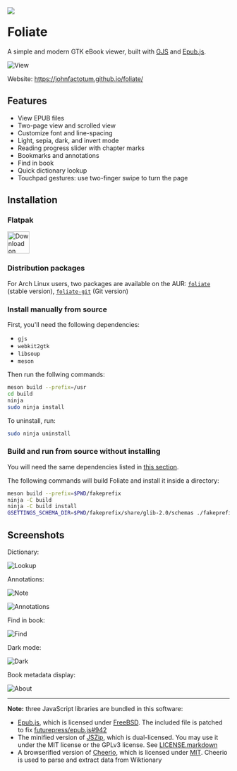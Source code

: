 <img src="data/com.github.johnfactotum.Foliate.svg" align="left">

# Foliate

A simple and modern GTK eBook viewer, built with [GJS](https://gitlab.gnome.org/GNOME/gjs) and [Epub.js](https://github.com/futurepress/epub.js/).

![View](data/screenshots/view.png)

Website: https://johnfactotum.github.io/foliate/

## Features

- View EPUB files
- Two-page view and scrolled view
- Customize font and line-spacing
- Light, sepia, dark, and invert mode
- Reading progress slider with chapter marks
- Bookmarks and annotations
- Find in book
- Quick dictionary lookup
- Touchpad gestures: use two-finger swipe to turn the page

## Installation

### Flatpak

<a href='https://flathub.org/apps/details/com.github.johnfactotum.Foliate'><img height='50' alt='Download on Flathub' src='https://flathub.org/assets/badges/flathub-badge-en.png'/></a>

### Distribution packages

For Arch Linux users, two packages are available on the AUR: [`foliate`](https://aur.archlinux.org/packages/foliate/) (stable version), [`foliate-git`](https://aur.archlinux.org/packages/foliate-git/) (Git version)

### Install manually from source

First, you'll need the following dependencies:
- `gjs`
- `webkit2gtk`
- `libsoup`
- `meson`

Then run the follwing commands:

```bash
meson build --prefix=/usr
cd build
ninja
sudo ninja install
```

To uninstall, run:

```bash
sudo ninja uninstall
```

### Build and run from source without installing

You will need the same dependencies listed in [this section](#install-manually-from-source).

The following commands will build Foliate and install it inside a directory:

```bash
meson build --prefix=$PWD/fakeprefix
ninja -C build
ninja -C build install
GSETTINGS_SCHEMA_DIR=$PWD/fakeprefix/share/glib-2.0/schemas ./fakeprefix/bin/com.github.johnfactotum.Foliate
```

## Screenshots

Dictionary:

![Lookup](data/screenshots/lookup.png)

Annotations:

![Note](data/screenshots/note.png)

![Annotations](data/screenshots/annotations.png)

Find in book:

![Find](data/screenshots/find.png)

Dark mode:

![Dark](data/screenshots/dark.png)

Book metadata display:

![About](data/screenshots/about.png)

---

**Note:** three JavaScript libraries are bundled in this software:

- [Epub.js](https://github.com/futurepress/epub.js/), which is licensed under [FreeBSD](https://github.com/futurepress/epub.js/blob/master/license). The included file is patched to fix [futurepress/epub.js#942](https://github.com/futurepress/epub.js/issues/942)
- The minified version of [JSZip](https://stuk.github.io/jszip/), which is dual-licensed. You may use it under the MIT license or the GPLv3 license. See [LICENSE.markdown](https://github.com/Stuk/jszip/blob/master/LICENSE.markdown)
- A browserified version of [Cheerio](https://cheerio.js.org/), which is licensed under [MIT](https://github.com/cheeriojs/cheerio/blob/master/LICENSE). Cheerio is used to parse and extract data from Wiktionary
